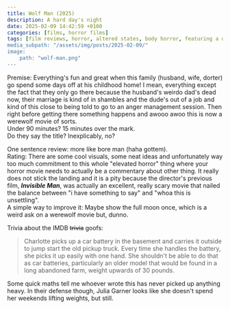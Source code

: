 ```yaml
---
title: Wolf Man (2025)
description: A hard day's night
date: 2025-02-09 14:42:59 +0100
categories: [films, horror films]
tags: [film reviews, horror, altered states, body horror, featuring a dog, folk horror, vacationsploitation, wrong place wrong face, they don't say the title]
media_subpath: "/assets/img/posts/2025-02-09/"
image:
    path: "wolf-man.png"
---
```

<span class="reviewsection">Premise:</span> Everything's fun and great when this family (husband, wife, dorter) go spend some days off at his childhood home! I mean, everything except the fact that they only go there because the husband's weirdo dad's dead now, their marriage is kind of in shambles and the dude's out of a job and kind of this close to being told to go to an anger management session. Then right before getting there something happens and awooo awoo this is now a werewolf movie of sorts.<br/>
<span class="reviewsection">Under 90 minutes?</span> 15 minutes over the mark.<br/>
<span class="reviewsection">Do they say the title?</span> Inexplicably, no?

<span class="reviewsection">One sentence review:</span> more like bore man (haha gottem).<br/>
<span class="reviewsection">Rating:</span> There are some cool visuals, some neat ideas and unfortunately way too much commitment to this whole "elevated horror" thing where your horror movie needs to actually be a commentary about other thing. It really does not stick the landing and it is a pity because the director's previous film, ***Invisible Man***, was actually an excellent, really scary movie that nailed the balance between "i have something to say" and "whoa this is unsettling".<br/>
<span class="reviewsection">A simple way to improve it:</span> Maybe show the full moon once, which is a weird ask on a werewolf movie but, dunno.

<span class="reviewsection">Trivia about the IMDB ~~trivia~~ goofs:</span>
> Charlotte picks up a car battery in the basement and carries it outside to jump start the old pickup truck. Every time she handles the battery, she picks it up easily with one hand. She shouldn't be able to do that as car batteries, particularly an older model that would be found in a long abandoned farm, weight upwards of 30 pounds.

Some quick maths tell me whoever wrote this has never picked up anything heavy. In their defense though, Julia Garner looks like she doesn't spend her weekends lifting weights, but still.